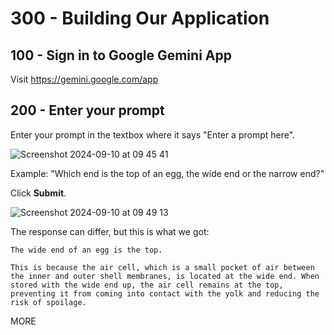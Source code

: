# 300 - Building Our Application

## 100 - Sign in to Google Gemini App

Visit https://gemini.google.com/app

## 200 - Enter your prompt

Enter your prompt in the textbox where it says "Enter a prompt here".

![Screenshot 2024-09-10 at 09 45 41](https://github.com/user-attachments/assets/0f18dc5f-c6f7-49cf-8bde-edf2bfe2e6d6)

Example: "Which end is the top of an egg, the wide end  or the narrow end?"

Click **Submit**.

![Screenshot 2024-09-10 at 09 49 13](https://github.com/user-attachments/assets/96b77e4b-4fd0-45bd-9ae9-bab17020d72f)

The response can differ, but this is what we got:

```
The wide end of an egg is the top.

This is because the air cell, which is a small pocket of air between the inner and outer shell membranes, is located at the wide end. When stored with the wide end up, the air cell remains at the top, preventing it from coming into contact with the yolk and reducing the risk of spoilage.
```

MORE

